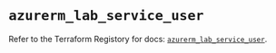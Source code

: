 # `azurerm_lab_service_user`

Refer to the Terraform Registory for docs: [`azurerm_lab_service_user`](https://www.terraform.io/docs/providers/azurerm/r/lab_service_user).
